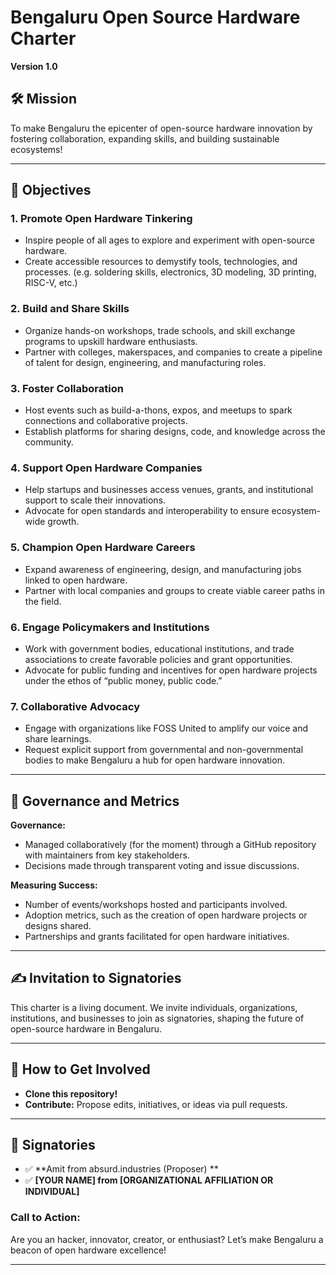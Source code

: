 # Bengaluru Open Source Hardware Charter  
**Version 1.0**

## 🛠️ Mission  
To make Bengaluru the epicenter of open-source hardware innovation by fostering collaboration, expanding skills, and building sustainable ecosystems!

---

## 🌟 Objectives  

### 1. **Promote Open Hardware Tinkering**  
- Inspire people of all ages to explore and experiment with open-source hardware.  
- Create accessible resources to demystify tools, technologies, and processes. (e.g. soldering skills, electronics, 3D modeling, 3D printing, RISC-V, etc.)

### 2. **Build and Share Skills**  
- Organize hands-on workshops, trade schools, and skill exchange programs to upskill hardware enthusiasts.  
- Partner with colleges, makerspaces, and companies to create a pipeline of talent for design, engineering, and manufacturing roles.

### 3. **Foster Collaboration**  
- Host events such as build-a-thons, expos, and meetups to spark connections and collaborative projects.  
- Establish platforms for sharing designs, code, and knowledge across the community.  

### 4. **Support Open Hardware Companies**  
- Help startups and businesses access venues, grants, and institutional support to scale their innovations.  
- Advocate for open standards and interoperability to ensure ecosystem-wide growth.

### 5. **Champion Open Hardware Careers**  
- Expand awareness of engineering, design, and manufacturing jobs linked to open hardware.  
- Partner with local companies and groups to create viable career paths in the field.

### 6. **Engage Policymakers and Institutions**  
- Work with government bodies, educational institutions, and trade associations to create favorable policies and grant opportunities.  
- Advocate for public funding and incentives for open hardware projects under the ethos of “public money, public code.”

### 7. **Collaborative Advocacy**  
- Engage with organizations like FOSS United to amplify our voice and share learnings.  
- Request explicit support from governmental and non-governmental bodies to make Bengaluru a hub for open hardware innovation.

---

## 📝 Governance and Metrics 
**Governance:**  
- Managed collaboratively (for the moment) through a GitHub repository with maintainers from key stakeholders.  
- Decisions made through transparent voting and issue discussions.

**Measuring Success:**  
- Number of events/workshops hosted and participants involved.  
- Adoption metrics, such as the creation of open hardware projects or designs shared.  
- Partnerships and grants facilitated for open hardware initiatives.

---

## ✍️ Invitation to Signatories  
This charter is a living document. We invite individuals, organizations, institutions, and businesses to join as signatories, shaping the future of open-source hardware in Bengaluru.

---

## 🚀 How to Get Involved  
- **Clone this repository!**
- **Contribute:** Propose edits, initiatives, or ideas via pull requests.  

---

## 🤝 Signatories
- :white_check_mark: **Amit from absurd.industries (Proposer) **
- :white_check_mark: **[YOUR NAME] from [ORGANIZATIONAL AFFILIATION OR INDIVIDUAL]**

### Call to Action:  
Are you an hacker, innovator, creator, or enthusiast? Let’s make Bengaluru a beacon of open hardware excellence!

---
